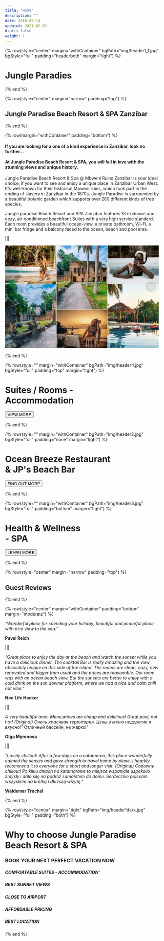 ```yaml
---
title: "Home"
description: ""
date: 2018-09-14
updated: 2021-02-20
draft: false
weight: 1
---
```


<!-- section 1 (header) -->

{% row(style="center" margin="withContainer" bgPath="img/header1_1.jpg" bgStyle="full" padding="headerboth" margin="tight") %}

<h1 class="text-white">Jungle Paradies</h1>


{% end %}

<!-- section 2 -->

{% row(style="center" margin="narrow" padding="top") %}

## Jungle Paradise Beach Resort & SPA Zanzibar

{% end %}

<div class="container mx-auto"> 

{% row(margin="withContainer" padding="bottom") %}

#### If you are looking for a one of a kind experience in Zanzibar, look no further...<br><br>At Jungle Paradise Beach Resort & SPA, you will fall in love with the stunning views and unique history.
 

Jungle Paradise Beach Resort & Spa @ Mbweni Ruins Zanzibar is your ideal choice, if you want to see and enjoy a unique place in Zanzibar Urban West. It's well-known for their historical Mbweni ruins, which took part in the ending of slavery in Zanzibar in the 1870s. Jungle Paradise is surrounded by a beautiful botanic garden which supports over 280 different kinds of tree species. 


Jungle paradise Beach Resort and SPA Zanzibar features 13 exclusive and cozy, air-conditioned beachfront Suites with a very high service standard. Each room provides a beautiful ocean-view, a private bathroom, Wi-Fi, a mini bar fridge and a balcony faced to the ocean, beach and pool area.



|||

![Image](./img/section2.jpg#mx-auto)

{% end %}


</div>


<!-- section 3 -->

{% row(style="" margin="withContainer" bgPath="img/header4.jpg" bgStyle="full" padding="top" margin="tight") %}

<h1 class="text-white">Suites / Rooms -<br> Accommodation</h1>

<button onclick="window.location.href='/rooms'">VIEW MORE</button>


{% end %}

{% row(style="" margin="withContainer" bgPath="img/header2.jpg" bgStyle="full" padding="none" margin="tight") %}

<h1 class="text-white">Ocean Breeze Restaurant<br> & JP's Beach Bar</h1>

<button onclick="window.location.href='/restaurant'">FIND OUT MORE </button>


{% end %}

{% row(style="" margin="withContainer" bgPath="img/header3.jpg" bgStyle="full" padding="bottom" margin="tight") %}

<h1 class="text-white">Health & Wellness <br> - SPA</h1>

<button onclick="window.location.href='/health-wellness'">LEARN MORE </button>


{% end %}


<div class="container mx-auto">

<!-- section 4 -->

{% row(style="center" margin="narrow" padding="top") %}

## Guest Reviews

{% end %}


{% row(style="center" margin="withContainer" padding="bottom" margin="moderate") %}

*"Wonderful place for spending your holiday, beautiful and peaceful place with nice view to the sea."*

**Pavel Reich**


|||

*"Great place to enjoy the day at the beach and watch the sunset while you have a delicious dinner. The cocktail Bar is really amazing and the view absolutely unique on this side of the island. The rooms are clean, cozy, new renovated and bigger than usual and the prices are reasonable. Our room was with an ocean beach view. But the sunsets are better to enjoy with a cold drink on the sun downer platform, where we had a nice and calm chill out vibe."*

**Neo Life Hacker**

|||

*A very beautiful area. Menu prices are cheap and delicious! Great pool, not hot! (Original) Очень красивая территория. Цены в меню недорогие и вкусно!"* Отличный бассейн, не жарко!"

**Olga Myronova**

|||

*"Lovely chillout! After a few days on a catamaran, this place wonderfully calmed the senses and gave strength to travel home by plane. I heartily recommend it to everyone for a short and longer visit. (Original) Codowny chillout! Po kilku dniach na katamaranie to miejsce wspaniale uspokoiło zmysły i dało siłę na podróż samolotem do domu. Serdecznie polecam wszystkim na krótką i dłuższą wizytę."*

**Waldemar Truchel**




{% end %}

</div>

<!-- section 1 (header) -->

{% row(style="center" margin="tight" bgPath="img/header1dark.jpg" bgStyle="full" padding="both") %}

<h1 class="text-white">Why to choose Jungle Paradise Beach Resort & SPA</h1>


<h3 class="text-white">BOOK YOUR NEXT PERFECT VACATION NOW</h3>

##### COMFORTABLE SUITES - ACCOMMODATION'
##### BEST SUNSET VIEWS
##### CLOSE TO AIRPORT
##### AFFORDABLE PRICING
##### BEST LOCATION


{% end %}



